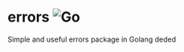 # errors ![Go](https://github.com/golage/errors/workflows/Go/badge.svg)
Simple and useful errors package in Golang
deded
